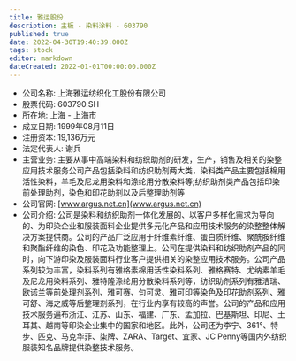 ```yaml
---
title: 雅运股份
description: 主板 - 染料涂料 - 603790
published: true
date: 2022-04-30T19:40:39.000Z
tags: stock
editor: markdown
dateCreated: 2022-01-01T00:00:00.000Z
---
```


- 公司名称: 上海雅运纺织化工股份有限公司
- 股票代码: 603790.SH
- 所在地: 上海 - 上海市
- 成立日期: 1999年08月11日
- 注册资本: 19,136万元
- 法定代表人: 谢兵
- 主营业务: 主要从事中高端染料和纺织助剂的研发，生产，销售及相关的染整应用技术服务公司产品包括染料和纺织助剂两大类，染料类产品主要包括棉用活性染料，羊毛及尼龙用染料和涤纶用分散染料等;纺织助剂类产品包括印染前处理助剂，染色和印花助剂以及后整理助剂等
- 公司官网: [www.argus.net.cn](www.argus.net.cn)
- 公司介绍: 公司是染料和纺织助剂一体化发展的、以客户多样化需求为导向的、为印染企业和服装面料企业提供多元化产品和应用技术服务的染整整体解决方案提供商。公司的产品广泛应用于纤维素纤维、蛋白质纤维、聚酰胺纤维和聚酯纤维的染色、印花及功能整理上。公司在提供染料和纺织助剂产品的同时，向下游印染及服装面料行业客户提供相关的染整应用技术服务。公司产品系列较为丰富，染料系列有雅格素棉用活性染料系列、雅格赛特、尤纳素羊毛及尼龙用染料系列、雅特隆涤纶用分散染料系列等，纺织助剂系列有雅洁瑞、欧诺兰等前处理剂系列、雅可赛、匀可灵、雅可印等染色及印花助剂系列、雅可舒、海之威等后整理剂系列，在行业内享有较高的声誉。公司的产品和应用技术服务遍布浙江、江苏、山东、福建、广东、孟加拉、巴基斯坦、印尼、土耳其、越南等印染企业集中的国家和地区。此外，公司还为李宁、361°、特步、匹克、马克华菲、柒牌、ZARA、Target、宜家、JC Penny等国内外纺织服装知名品牌提供染整技术服务。


